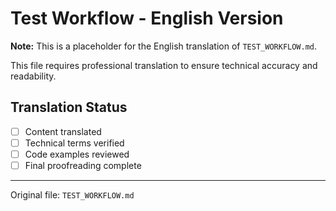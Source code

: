 # Test Workflow - English Version

**Note:** This is a placeholder for the English translation of `TEST_WORKFLOW.md`.

This file requires professional translation to ensure technical accuracy and readability.

## Translation Status
- [ ] Content translated
- [ ] Technical terms verified
- [ ] Code examples reviewed
- [ ] Final proofreading complete

---

Original file: `TEST_WORKFLOW.md`

